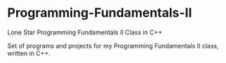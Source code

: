 # Programming-Fundamentals-II
Lone Star Programming Fundamentals II Class in C++

Set of programs and projects for my Programming Fundamentals II class, written in C++.
